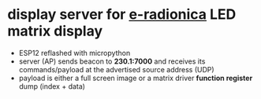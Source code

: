 # display server for [e-radionica](https://e-radionica.com/en/blog/maker-led-display-everything-in-one-place) LED matrix display
- ESP12 reflashed with micropython
- server (AP) sends beacon to **230.1:7000** and receives its commands/payload at the advertised source address (UDP)
- payload is either a full screen image or a matrix driver **function register** dump (index + data)
